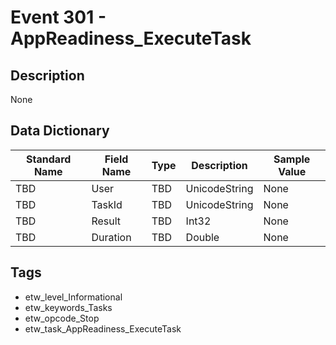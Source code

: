 # Event 301 - AppReadiness_ExecuteTask

## Description
None

## Data Dictionary
|Standard Name|Field Name|Type|Description|Sample Value|
|---|---|---|---|---|
|TBD|User|TBD|UnicodeString|None|None|
|TBD|TaskId|TBD|UnicodeString|None|None|
|TBD|Result|TBD|Int32|None|None|
|TBD|Duration|TBD|Double|None|None|

## Tags
* etw_level_Informational
* etw_keywords_Tasks
* etw_opcode_Stop
* etw_task_AppReadiness_ExecuteTask